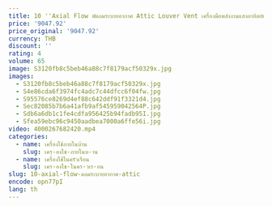 ```yaml
---
title: 10 ''Axial Flow พัดลมระบายอากาศ Attic Louver Vent เครื่องมือพลังงานแสงอาทิตย์แผงตารางไฟฟ้า Dual Powered 30W HVAC ผนังไอเสียพัดลม
price: '9047.92'
price_original: '9047.92'
currency: THB
discount: ''
rating: 4
volume: 65
image: S3120fb8c5beb46a88c7f8179acf50329x.jpg
images:
  - S3120fb8c5beb46a88c7f8179acf50329x.jpg
  - S4e86cda6f3974fc4adc7c44dfcc6f04fw.jpg
  - S95576ce8269d4ef88c642ddf91f3321d4.jpg
  - Sec82085b7b6a41afb9af545959042564P.jpg
  - Sdb6a6db1c1fe4cdfa956425b94fadb95I.jpg
  - Sfea59ebc96c9450aadbea7000a6ffe56i.jpg
video: 4000267682420.mp4
categories:
  - name: เครื่องใช้ภายในบ้าน
    slug: เคร-องใช-ภายในบ-าน
  - name: เครื่องใช้ในครัวเรือน
    slug: เคร-องใช-ในคร-วเร-อน
slug: 10-axial-flow-ดลมระบายอากาศ-attic
encode: opn77pI
lang: th
---
```

  